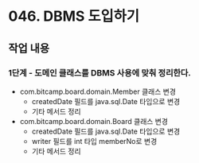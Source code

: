 # 046. DBMS 도입하기

## 작업 내용

### 1단계 - 도메인 클래스를 DBMS 사용에 맞춰 정리한다.

- com.bitcamp.board.domain.Member 클래스 변경
  - createdDate 필드를 java.sql.Date 타입으로 변경
  - 기타 메서드 정리
- com.bitcamp.board.domain.Board 클래스 변경
  - createdDate 필드를 java.sql.Date 타입으로 변경
  - writer 필드를 int 타입 memberNo로 변경
  - 기타 메서드 정리
